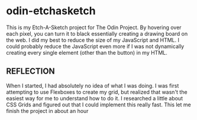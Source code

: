 # odin-etchasketch

This is my Etch-A-Sketch project for The Odin Project. By hovering over each pixel, you can turn it to black essentially creating a drawing board on the web. I did my best to reduce the size of my JavaScript and HTML. I could probably reduce the JavaScript even more if I was not dynamically creating every single element (other than the button) in my HTML.

## REFLECTION

When I started, I had absolutely no idea of what I was doing. I was first attempting to use Flexboxes to create my grid, but realized that wasn't the easiest way for me to understand how to do it. I researched a little about CSS Grids and figured out that I could implement this really fast. This let me finish the project in about an hour